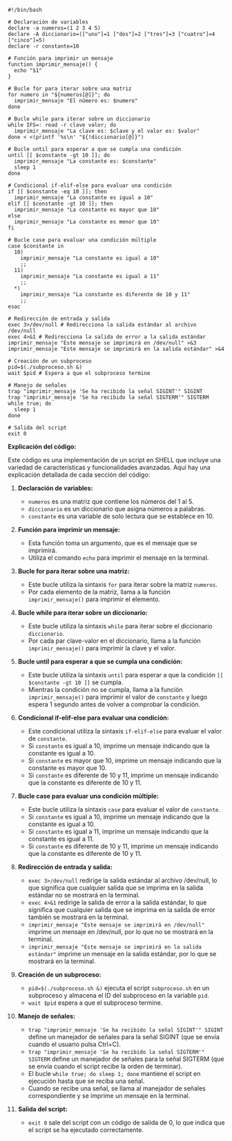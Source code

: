 ```shell
#!/bin/bash

# Declaración de variables
declare -a numeros=(1 2 3 4 5)
declare -A diccionario=(["uno"]=1 ["dos"]=2 ["tres"]=3 ["cuatro"]=4 ["cinco"]=5)
declare -r constante=10

# Función para imprimir un mensaje
function imprimir_mensaje() {
  echo "$1"
}

# Bucle for para iterar sobre una matriz
for numero in "${numeros[@]}"; do
  imprimir_mensaje "El número es: $numero"
done

# Bucle while para iterar sobre un diccionario
while IFS=: read -r clave valor; do
  imprimir_mensaje "La clave es: $clave y el valor es: $valor"
done < <(printf '%s\n' "${!diccionario[@]}")

# Bucle until para esperar a que se cumpla una condición
until [[ $constante -gt 10 ]]; do
  imprimir_mensaje "La constante es: $constante"
  sleep 1
done

# Condicional if-elif-else para evaluar una condición
if [[ $constante -eq 10 ]]; then
  imprimir_mensaje "La constante es igual a 10"
elif [[ $constante -gt 10 ]]; then
  imprimir_mensaje "La constante es mayor que 10"
else
  imprimir_mensaje "La constante es menor que 10"
fi

# Bucle case para evaluar una condición múltiple
case $constante in
  10)
    imprimir_mensaje "La constante es igual a 10"
    ;;
  11)
    imprimir_mensaje "La constante es igual a 11"
    ;;
  *)
    imprimir_mensaje "La constante es diferente de 10 y 11"
    ;;
esac

# Redirección de entrada y salida
exec 3>/dev/null # Redirecciona la salida estándar al archivo /dev/null
exec 4>&1 # Redirecciona la salida de error a la salida estándar
imprimir_mensaje "Este mensaje se imprimirá en /dev/null" >&3
imprimir_mensaje "Este mensaje se imprimirá en la salida estándar" >&4

# Creación de un subproceso
pid=$(./subproceso.sh &)
wait $pid # Espera a que el subproceso termine

# Manejo de señales
trap "imprimir_mensaje 'Se ha recibido la señal SIGINT'" SIGINT
trap "imprimir_mensaje 'Se ha recibido la señal SIGTERM'" SIGTERM
while true; do
  sleep 1
done

# Salida del script
exit 0
```

**Explicación del código:**

Este código es una implementación de un script en SHELL que incluye una variedad de características y funcionalidades avanzadas. Aquí hay una explicación detallada de cada sección del código:

1. **Declaración de variables:**

   - `numeros` es una matriz que contiene los números del 1 al 5.
   - `diccionario` es un diccionario que asigna números a palabras.
   - `constante` es una variable de solo lectura que se establece en 10.

2. **Función para imprimir un mensaje:**

   - Esta función toma un argumento, que es el mensaje que se imprimirá.
   - Utiliza el comando `echo` para imprimir el mensaje en la terminal.

3. **Bucle for para iterar sobre una matriz:**

   - Este bucle utiliza la sintaxis `for` para iterar sobre la matriz `numeros`.
   - Por cada elemento de la matriz, llama a la función `imprimir_mensaje()` para imprimir el elemento.

4. **Bucle while para iterar sobre un diccionario:**

   - Este bucle utiliza la sintaxis `while` para iterar sobre el diccionario `diccionario`.
   - Por cada par clave-valor en el diccionario, llama a la función `imprimir_mensaje()` para imprimir la clave y el valor.

5. **Bucle until para esperar a que se cumpla una condición:**

   - Este bucle utiliza la sintaxis `until` para esperar a que la condición `[[ $constante -gt 10 ]]` se cumpla.
   - Mientras la condición no se cumpla, llama a la función `imprimir_mensaje()` para imprimir el valor de `constante` y luego espera 1 segundo antes de volver a comprobar la condición.

6. **Condicional if-elif-else para evaluar una condición:**

   - Este condicional utiliza la sintaxis `if-elif-else` para evaluar el valor de `constante`.
   - Si `constante` es igual a 10, imprime un mensaje indicando que la constante es igual a 10.
   - Si `constante` es mayor que 10, imprime un mensaje indicando que la constante es mayor que 10.
   - Si `constante` es diferente de 10 y 11, imprime un mensaje indicando que la constante es diferente de 10 y 11.

7. **Bucle case para evaluar una condición múltiple:**

   - Este bucle utiliza la sintaxis `case` para evaluar el valor de `constante`.
   - Si `constante` es igual a 10, imprime un mensaje indicando que la constante es igual a 10.
   - Si `constante` es igual a 11, imprime un mensaje indicando que la constante es igual a 11.
   - Si `constante` es diferente de 10 y 11, imprime un mensaje indicando que la constante es diferente de 10 y 11.

8. **Redirección de entrada y salida:**

   - `exec 3>/dev/null` redirige la salida estándar al archivo /dev/null, lo que significa que cualquier salida que se imprima en la salida estándar no se mostrará en la terminal.
   - `exec 4>&1` redirige la salida de error a la salida estándar, lo que significa que cualquier salida que se imprima en la salida de error también se mostrará en la terminal.
   - `imprimir_mensaje "Este mensaje se imprimirá en /dev/null"` imprime un mensaje en /dev/null, por lo que no se mostrará en la terminal.
   - `imprimir_mensaje "Este mensaje se imprimirá en la salida estándar"` imprime un mensaje en la salida estándar, por lo que se mostrará en la terminal.

9. **Creación de un subproceso:**

   - `pid=$(./subproceso.sh &)` ejecuta el script `subproceso.sh` en un subproceso y almacena el ID del subproceso en la variable `pid`.
   - `wait $pid` espera a que el subproceso termine.

10. **Manejo de señales:**

    - `trap "imprimir_mensaje 'Se ha recibido la señal SIGINT'" SIGINT` define un manejador de señales para la señal SIGINT (que se envía cuando el usuario pulsa Ctrl+C).
    - `trap "imprimir_mensaje 'Se ha recibido la señal SIGTERM'" SIGTERM` define un manejador de señales para la señal SIGTERM (que se envía cuando el script recibe la orden de terminar).
    - El bucle `while true; do sleep 1; done` mantiene el script en ejecución hasta que se reciba una señal.
    - Cuando se recibe una señal, se llama al manejador de señales correspondiente y se imprime un mensaje en la terminal.

11. **Salida del script:**

    - `exit 0` sale del script con un código de salida de 0, lo que indica que el script se ha ejecutado correctamente.